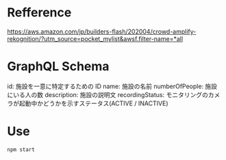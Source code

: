 # Refference

https://aws.amazon.com/jp/builders-flash/202004/crowd-amplify-rekognition/?utm_source=pocket_mylist&awsf.filter-name=*all

# GraphQL Schema

id: 施設を一意に特定するための ID
name: 施設の名前
numberOfPeople: 施設にいる人の数
description: 施設の説明文
recordingStatus: モニタリングのカメラが起動中かどうかを示すステータス(ACTIVE / INACTIVE)

# Use

```sh
npm start
```
